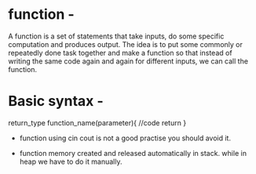 # function -
A function is a set of statements that take inputs, do some specific computation and produces output.
The idea is to put some commonly or repeatedly done task together and make a function so that instead of writing the same code again and again for different inputs, we can call the function.

# Basic syntax -
return_type function_name(parameter){
    //code
    return
}

- function using cin cout is not a good practise you should avoid it.

- function memory created and released automatically in stack. while in heap we have to do it manually.


